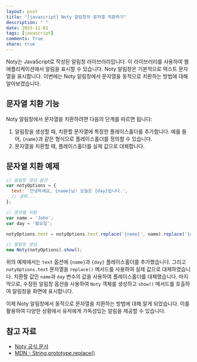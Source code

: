 ```yaml
---
layout: post
title: "[javascript] Noty 알림창의 문자열 치환하기"
description: " "
date: 2023-11-01
tags: [javascript]
comments: true
share: true
---
```


Noty는 JavaScript로 작성된 알림창 라이브러리입니다. 이 라이브러리를 사용하여 웹 애플리케이션에서 알림을 표시할 수 있습니다. Noty 알림창은 기본적으로 텍스트 문자열을 표시합니다. 이번에는 Noty 알림창에서 문자열을 동적으로 치환하는 방법에 대해 알아보겠습니다.

## 문자열 치환 기능

Noty 알림창에서 문자열을 치환하려면 다음의 단계를 따르면 됩니다:

1. 알림창을 생성할 때, 치환할 문자열에 특정한 플레이스홀더를 추가합니다. 예를 들어, `{name}`과 같은 형식으로 플레이스홀더를 정의할 수 있습니다.
2. 문자열을 치환할 때, 플레이스홀더를 실제 값으로 대체합니다.

## 문자열 치환 예제

```javascript
// 알림창 생성 옵션
var notyOptions = {
  text: '안녕하세요, {name}님! 오늘은 {day}입니다.',
  // 생략...
};

// 문자열 치환
var name = 'John';
var day = '월요일';

notyOptions.text = notyOptions.text.replace('{name}', name).replace('{day}', day);

// 알림창 생성
new Noty(notyOptions).show();
```

위의 예제에서는 `text` 옵션에 `{name}`과 `{day}` 플레이스홀더를 추가했습니다. 그리고 `notyOptions.text` 문자열을 `replace()` 메서드를 사용하여 실제 값으로 대체하였습니다. 치환할 값인 `name`과 `day` 변수의 값을 사용하여 플레이스홀더를 대체했습니다. 마지막으로, 수정된 알림창 옵션을 사용하여 `Noty` 객체를 생성하고 `show()` 메서드를 호출하여 알림창을 화면에 표시합니다.

이제 Noty 알림창에서 동적으로 문자열을 치환하는 방법에 대해 알게 되었습니다. 이를 활용하여 다양한 상황에서 유저에게 가독성있는 알림을 제공할 수 있습니다.


## 참고 자료
- [Noty 공식 문서](https://ned.im/noty/)
- [MDN - String.prototype.replace()](https://developer.mozilla.org/ko/docs/Web/JavaScript/Reference/Global_Objects/String/replace)